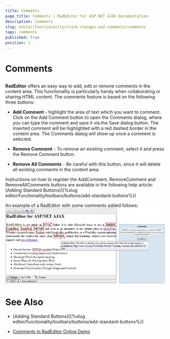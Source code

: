 ```yaml
---
title: Comments
page_title: Comments | RadEditor for ASP.NET AJAX Documentation
description: Comments
slug: editor/functionality/track-changes-and-comments/comments
tags: comments
published: True
position: 1
---
```


# Comments



## 

**RadEditor** offers an easy way to add, edit or remove comments in the content area. This functionality is particularly handy when collaborating or sharing HTML content. The comments feature is based on the following three buttons:

* **Add Comment** - highlight the area of text which you want to comment. Click on the Add Comment button to open the Comments dialog, where you can type the comment and save it via the Save dialog button. The inserted comment will be highlighted with a red dashed border in the content area. The Comments dialog will show up once a comment is selected.

* **Remove Comment** - To remove an existing comment, select it and press the Remove Comment button.

* **Remove All Comments** - Be careful with this button, since it will delete all existing comments in the content area.

Instructions on how to register the AddComment, RemoveComment and RemoveAllComments buttons are available in the following help article: [Adding Standard Buttons]({%slug editor/functionality/toolbars/buttons/add-standard-buttons%})

An example of a RadEditor with some comments added follows:![radeditor-comments](images/radeditor-comments.png)

# See Also

 * [Adding Standard Buttons]({%slug editor/functionality/toolbars/buttons/add-standard-buttons%})

 * [Comments In RadEditor Online Demo](http://demos.telerik.com/aspnet-ajax/editor/examples/comments/defaultcs.aspx)
